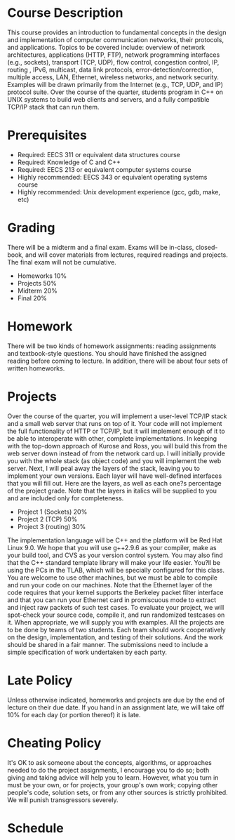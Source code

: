 # Course Description
This course provides an introduction to fundamental concepts in the design and implementation of computer communication networks, their protocols, and applications. Topics to be covered include: overview of network architectures, applications (HTTP, FTP), network programming interfaces (e.g., sockets), transport (TCP, UDP), flow control, congestion control, IP, routing , IPv6, multicast, data link protocols, error-detection/correction, multiple access, LAN, Ethernet, wireless networks, and network security. Examples will be drawn primarily from the Internet (e.g., TCP, UDP, and IP) protocol suite. Over the course of the quarter, students program in C++ on UNIX systems to build web clients and servers, and a fully compatible TCP/IP stack that can run them.

# Prerequisites
* Required: EECS 311 or equivalent data structures course
* Required: Knowledge of C and C++
* Required: EECS 213 or equivalent computer systems course
* Highly recommended: EECS 343 or equivalent operating systems course
* Highly recommended: Unix development experience (gcc, gdb, make, etc)

# Grading
There will be a midterm and a final exam. Exams will be in-class, closed-book, and will cover materials from lectures, required readings and projects. The final exam will not be cumulative.
* Homeworks 10%
* Projects 50%
* Midterm 20%
* Final 20%
 
# Homework
There will be two kinds of homework assignments: reading assignments and textbook-style questions. You should have finished the assigned reading before coming to lecture. In addition, there will be about four sets of written homeworks.

# Projects
Over the course of the quarter, you will implement a user-level TCP/IP stack and a small web server that runs on top of it. Your code will not implement the full functionality of HTTP or TCP/IP, but it will implement enough of it to be able to interoperate with other, complete implementations. In keeping with the top-down approach of Kurose and Ross, you will build this from the web server down instead of from the network card up. I will initially provide you with the whole stack (as object code) and you will implement the web server. Next, I will peal away the layers of the stack, leaving you to implement your own versions. Each layer will have well-defined interfaces that you will fill out. Here are the layers, as well as each one?s percentage of the project grade. Note that the layers in italics will be supplied to you and are included only for completeness.

* Project 1 (Sockets) 20%
* Project 2 (TCP) 50%
* Project 3 (routing) 30%

The implementation language will be C++ and the platform will be Red Hat Linux 9.0. We hope that you will use g++2.9.6 as your compiler, make as your build tool, and CVS as your version control system. You may also find that the C++ standard template library will make your life easier. You?ll be using the PCs in the TLAB, which will be specially configured for this class. You are welcome to use other machines, but we must be able to compile and run your code on our machines. Note that the Ethernet layer of the code requires that your kernel supports the Berkeley packet filter interface and that you can run your Ethernet card in promiscuous mode to extract and inject raw packets of such test cases. To evaluate your project, we will spot-check your source code, compile it, and run randomized testcases on it. When appropriate, we will supply you with examples. All the projects are to be done by teams of two students. Each team should work cooperatively on the design, implementation, and testing of their solutions. And the work should be shared in a fair manner. The submissions need to include a simple specification of work undertaken by each party.

# Late Policy
Unless otherwise indicated, homeworks and projects are due by the end of lecture on their due date. If you hand in an assignment late, we will take off 10% for each day (or portion thereof) it is late.

# Cheating Policy
It's OK to ask someone about the concepts, algorithms, or approaches needed to do the project assignments, I encourage you to do so; both giving and taking advice will help you to learn. However, what you turn in must be your own, or for projects, your group's own work; copying other people's code, solution sets, or from any other sources is strictly prohibited. We will punish transgressors severely.

# Schedule
